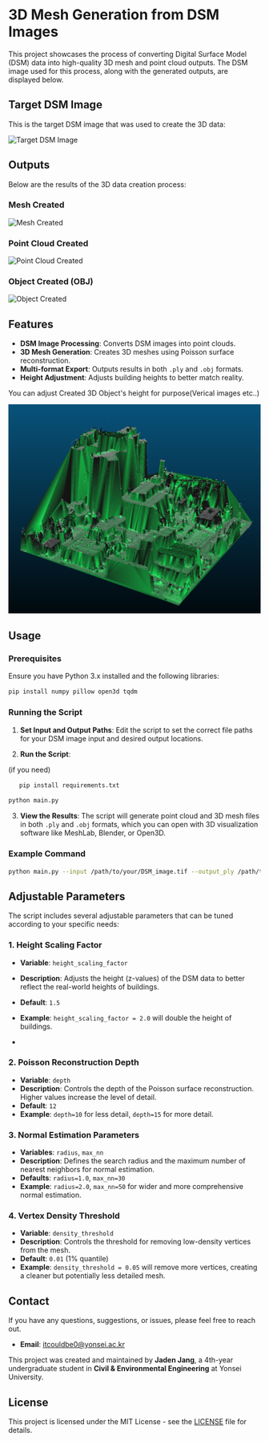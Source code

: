 # 3D Mesh Generation from DSM Images

This project showcases the process of converting Digital Surface Model (DSM) data into high-quality 3D mesh and point cloud outputs. The DSM image used for this process, along with the generated outputs, are displayed below.

## Target DSM Image

This is the target DSM image that was used to create the 3D data:

![Target DSM Image](https://github.com/user-attachments/assets/8b74c7d0-3510-4385-8529-79c422b7c841)

## Outputs

Below are the results of the 3D data creation process:

### Mesh Created
![Mesh Created](https://github.com/user-attachments/assets/02c29db7-323e-4c1e-aaea-0f6326adcb39)

### Point Cloud Created
![Point Cloud Created](https://github.com/user-attachments/assets/a84d837d-5890-49dd-bb5c-49c462a3ca74)

### Object Created (OBJ)
![Object Created](https://github.com/user-attachments/assets/1620f371-4eb6-47fa-aabe-e350874160a1)



## Features

- **DSM Image Processing**: Converts DSM images into point clouds.
- **3D Mesh Generation**: Creates 3D meshes using Poisson surface reconstruction.
- **Multi-format Export**: Outputs results in both `.ply` and `.obj` formats.
- **Height Adjustment**: Adjusts building heights to better match reality.

You can adjust Created 3D Object's height for purpose(Verical images etc..)

![height](https://github.com/tersite1/DSMtoPLY/blob/main/HeightSample.png?raw=true/.png)


## Usage

### Prerequisites

Ensure you have Python 3.x installed and the following libraries:

```bash
pip install numpy pillow open3d tqdm
```

### Running the Script

1. **Set Input and Output Paths**: Edit the script to set the correct file paths for your DSM image input and desired output locations.

2. **Run the Script**:

(if you need)
```bash
   pip install requirements.txt
```
   ```bash
   python main.py
```
3. **View the Results**: The script will generate point cloud and 3D mesh files in both `.ply` and `.obj` formats, which you can open with 3D visualization software like MeshLab, Blender, or Open3D.

### Example Command

```bash
python main.py --input /path/to/your/DSM_image.tif --output_ply /path/to/save/output.ply --output_obj /path/to/save/output.obj
```


## Adjustable Parameters

The script includes several adjustable parameters that can be tuned according to your specific needs:

### 1. **Height Scaling Factor**


- **Variable**: `height_scaling_factor`
- **Description**: Adjusts the height (z-values) of the DSM data to better reflect the real-world heights of buildings.
- **Default**: `1.5`
- **Example**: `height_scaling_factor = 2.0` will double the height of buildings.

- 

### 2. **Poisson Reconstruction Depth**

- **Variable**: `depth`
- **Description**: Controls the depth of the Poisson surface reconstruction. Higher values increase the level of detail.
- **Default**: `12`
- **Example**: `depth=10` for less detail, `depth=15` for more detail.

### 3. **Normal Estimation Parameters**

- **Variables**: `radius`, `max_nn`
- **Description**: Defines the search radius and the maximum number of nearest neighbors for normal estimation.
- **Defaults**: `radius=1.0`, `max_nn=30`
- **Example**: `radius=2.0`, `max_nn=50` for wider and more comprehensive normal estimation.

### 4. **Vertex Density Threshold**

- **Variable**: `density_threshold`
- **Description**: Controls the threshold for removing low-density vertices from the mesh. 
- **Default**: `0.01` (1% quantile)
- **Example**: `density_threshold = 0.05` will remove more vertices, creating a cleaner but potentially less detailed mesh.


## Contact

If you have any questions, suggestions, or issues, please feel free to reach out.

- **Email**: [itcouldbe0@yonsei.ac.kr](mailto:itcouldbe0@yonsei.ac.kr)

This project was created and maintained by **Jaden Jang**, a 4th-year undergraduate student in **Civil & Environmental Engineering** at Yonsei University.

## License

This project is licensed under the MIT License - see the [LICENSE](LICENSE) file for details.


